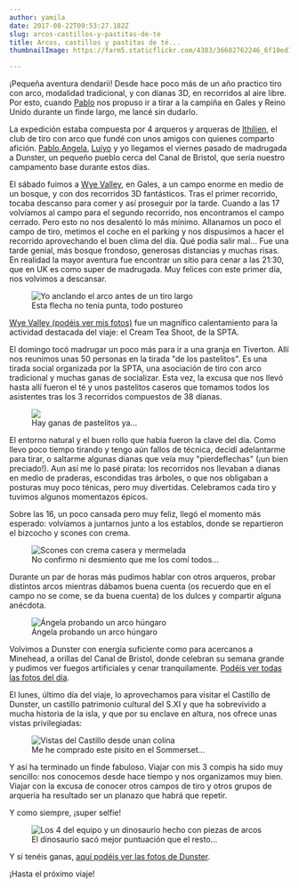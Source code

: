 ```yaml
---
author: yamila
date: 2017-08-22T09:53:27.182Z
slug: arcos-castillos-y-pastitas-de-te
title: Arcos, castillos y pastitas de té...
thumbnailImage: https://farm5.staticflickr.com/4383/36682762246_6f10ed193e.jpg

---
```


¡Pequeña aventura dendarii! Desde hace poco más de un año practico tiro con arco, modalidad tradicional, y con dianas 3D, en recorridos al aire libre. Por esto, cuando <a href="http://aljaba.net" target="_new">Pablo</a> nos propuso ir a tirar a la campiña en Gales y Reino Unido durante un finde largo, me lancé sin dudarlo.

<!--more-->

La expedición estaba compuesta por 4 arqueros y arqueras de <a href="http://ithilien.es" target="_new">Ithilien</a>, el club de tiro con arco que fundé con unos amigos con quienes comparto afición. <a href="https://twitter.com/diacritica" target="_new">Pablo</a>,<a href="https://twitter.com/ghilbrae" target="_new">Angela</a>, <a href="https://twitter.com/luiyo">Luiyo</a> y yo llegamos el viernes pasado de madrugada a Dunster, un pequeño pueblo cerca del Canal de Bristol, que sería nuestro campamento base durante estos días.

El sábado fuimos a <a href="https://www.google.es/search?q=wye+valley&client=firefox-b-ab&source=lnms&tbm=isch&sa=X&ved=0ahUKEwiDx6HksOrVAhUBOBoKHZDED8wQ_AUICigB&biw=1918&bih=985" target="_new">Wye Valley</a>, en Gales, a un campo enorme en medio de un bosque, y con dos recorridos 3D fantásticos. Tras el primer recorrido, tocaba descanso para comer y así proseguir por la tarde. Cuando a las 17 volvíamos al campo para el segundo recorrido, nos encontramos el campo cerrado. Pero esto no nos desalentó lo más mínimo. Allanamos un poco el campo de tiro, metimos el coche en el parking y nos dispusimos a hacer el recorrido aprovechando el buen clima del día. Qué podía salir mal... Fue una tarde genial, más bosque frondoso, generosas distancias y muchas risas. En realidad la mayor aventura fue encontrar un sitio para cenar a las 21:30, que en UK es como super de madrugada. Muy felices con este primer día, nos volvimos a descansar.

<figure>
<img src="https://farm5.staticflickr.com/4383/36682760686_b552da0b89_c.jpg" alt="Yo anclando el arco antes de un tiro largo" />
<figcaption>Esta flecha no tenía punta, todo postureo</figcaption>
</figure>

<a href="https://www.flickr.com/photos/125687915@N08/albums/72157684374025212" target="_new">Wye Valley (podéis ver mis fotos)</a> fue un magnífico calentamiento para la actividad destacada del viaje: el Cream Tea Shoot, de la SPTA.

El domingo tocó madrugar un poco más para ir a una granja en Tiverton. Allí nos reunimos unas 50 personas en la tirada "de los pastelitos". Es una tirada social organizada por la SPTA, una asociación de tiro con arco tradicional y muchas ganas de socializar. Esta vez, la excusa que nos llevó hasta allí fueron el té y unos pastelitos caseros que tomamos todos los asistentes tras los 3 recorridos compuestos de 38 dianas.

<figure>
<img src="https://farm5.staticflickr.com/4404/36729415655_6696085e91_c.jpg" target="Pablo y Ángela ven cómo Luiyo hace un tiro magnífico" />
<figcaption>Hay ganas de pastelitos ya... </figcaption>
</figure>

El entorno natural y el buen rollo que había fueron la clave del día. Como llevo poco tiempo tirando y tengo aún fallos de técnica, decidí adelantarme para tirar, o saltarme algunas dianas que veía muy "pierdeflechas" (¡un bien preciado!). Aun así me lo pasé pirata: los recorridos nos llevaban a dianas en medio de praderas, escondidas tras árboles, o que nos obligaban a posturas muy poco ténicas, pero muy divertidas. Celebramos cada tiro y tuvimos algunos momentazos épicos.

Sobre las 16, un poco cansada pero muy feliz, llegó el momento más esperado: volvíamos a juntarnos junto a los establos, donde se repartieron el bizcocho y scones con crema.

<figure>
<img src="https://farm5.staticflickr.com/4433/36559651472_44c25f6d91_c.jpg" alt="Scones con crema casera y mermelada" />
<figcaption>No confirmo ni desmiento que me los comí todos...</figcaption>
</figure>

Durante un par de horas más pudimos hablar con otros arqueros, probar distintos arcos mientras dábamos buena cuenta (os recuerdo que en el campo no se come, se da buena cuenta) de los dulces y compartir alguna anécdota.

<figure>
<img src="https://farm5.staticflickr.com/4380/35894656074_6c45c8b2f8_c.jpg" alt="Ángela probando un arco húngaro"/>
<figcaption>Ángela probando un arco húngaro</figcaption>
</figure>

Volvimos a Dunster con energía suficiente como para acercanos a Minehead, a orillas del Canal de Bristol, donde celebran su semana grande y pudimos ver fuegos artificiales y cenar tranquilamente. <a href="https://www.flickr.com/photos/125687915@N08/albums/72157685380653080" target="_new">Podéis ver todas las fotos del día</a>.

El lunes, último día del viaje, lo aprovechamos para visitar el Castillo de Dunster, un castillo patrimonio cultural del S.XI y que ha sobrevivido a mucha historia de la isla, y que por su enclave en altura, nos ofrece unas vistas privilegiadas:

<figure>
<img src="https://farm5.staticflickr.com/4402/36591289771_c69e2cfe04_c.jpg"  alt="Vistas del Castillo desde unan colina" />
<figcaption>Me he comprado este pisito en el Sommerset...</figcaption>
</figure>

Y así ha terminado un finde fabuloso. Viajar con mis 3 compis ha sido muy sencillo: nos conocemos desde hace tiempo y nos organizamos muy bien. Viajar con la excusa de conocer otros campos de tiro y otros grupos de arquería ha resultado ser un planazo que habrá que repetir.

Y como siempre, ¡super selfie!

<figure>
<img src="https://farm5.staticflickr.com/4383/36682762246_6f10ed193e_c.jpg" alt="Los 4 del equipo y un dinosaurio hecho con piezas de arcos" />
<figcaption>El dinosaurio sacó mejor puntuación que el resto... </figcaption>
</figure>

Y si tenéis ganas, <a href="https://www.flickr.com/photos/125687915@N08/albums/72157685132857311" target="_new">aquí podéis ver las fotos de Dunster</a>.

¡Hasta el próximo viaje!
